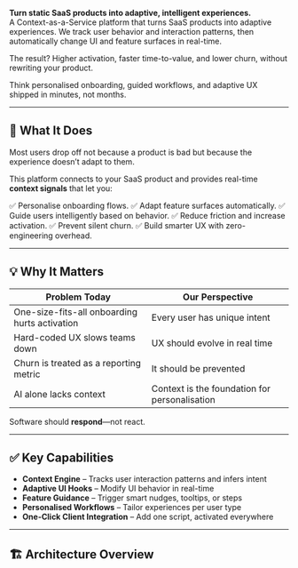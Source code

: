 

**Turn static SaaS products into adaptive, intelligent experiences.**  
A Context-as-a-Service platform that turns SaaS products into adaptive experiences. We track user behavior and interaction patterns, then automatically change UI and feature surfaces in real-time.

The result? Higher activation, faster time-to-value, and lower churn, without rewriting your product.

Think personalised onboarding, guided workflows, and adaptive UX shipped in minutes, not months.

---

## 🚀 What It Does

Most users drop off not because a product is bad but because the experience doesn’t adapt to them.

This platform connects to your SaaS product and provides real-time **context signals** that let you:

✅ Personalise onboarding flows. 
✅ Adapt feature surfaces automatically.
✅ Guide users intelligently based on behavior.
✅ Reduce friction and increase activation.
✅ Prevent silent churn.
✅ Build smarter UX with zero-engineering overhead.



---

## 💡 Why It Matters

| Problem Today | Our Perspective |
|---------------|------------------|
| One-size-fits-all onboarding hurts activation | Every user has unique intent |
| Hard-coded UX slows teams down | UX should evolve in real time |
| Churn is treated as a reporting metric | It should be prevented |
| AI alone lacks context | Context is the foundation for personalisation |

Software should **respond**—not react.

---

## ✅ Key Capabilities

- **Context Engine** – Tracks user interaction patterns and infers intent
- **Adaptive UI Hooks** – Modify UI behavior in real-time
- **Feature Guidance** – Trigger smart nudges, tooltips, or steps
- **Personalised Workflows** – Tailor experiences per user type
- **One-Click Client Integration** – Add one script, activated everywhere

---

## 🏗️ Architecture Overview

